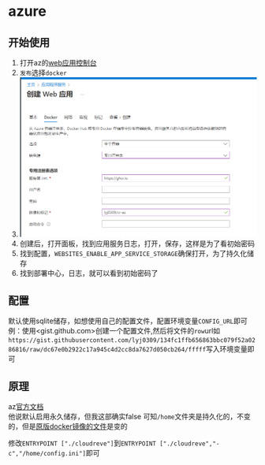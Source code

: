 # azure
## 开始使用
1. 打开az的[web应用控制台](https://portal.azure.com/#view/HubsExtension/BrowseResource/resourceType/Microsoft.Web%2Fsites)
2. `发布`选择`docker`
3. ![](/images/Snipaste_2023-02-27_16-17-23.png)
4. 创建后，打开面板，找到应用服务日志，打开，保存，这样是为了看初始密码
5. 找到配置，`WEBSITES_ENABLE_APP_SERVICE_STORAGE`确保打开，为了持久化储存
6. 找到部署中心，日志，就可以看到初始密码了

## 配置
默认使用sqlite储存，如想使用自己的配置文件，配置环境变量`CONFIG_URL`即可
例：使用<gist.github.com>创建一个配置文件,然后将文件的`row`url如`https://gist.githubusercontent.com/lyj0309/134fc1ffb656863bbc079f52a0286816/raw/dc67e0b2922c17a945c4d2cc8da7627d050cb264/fffff`写入环境变量即可

## 原理

az[官方文档](https://learn.microsoft.com/zh-cn/azure/app-service/configure-custom-container?tabs=debian&pivots=container-linux)  
他说默认启用永久储存，但我这部确实false
可知`/home`文件夹是持久化的，不变的，但是[原版docker镜像的文件](https://github.com/cloudreve/Cloudreve/blob/master/Dockerfile)是变的

修改`ENTRYPOINT ["./cloudreve"]`到`ENTRYPOINT ["./cloudreve","-c","/home/config.ini"]`即可

